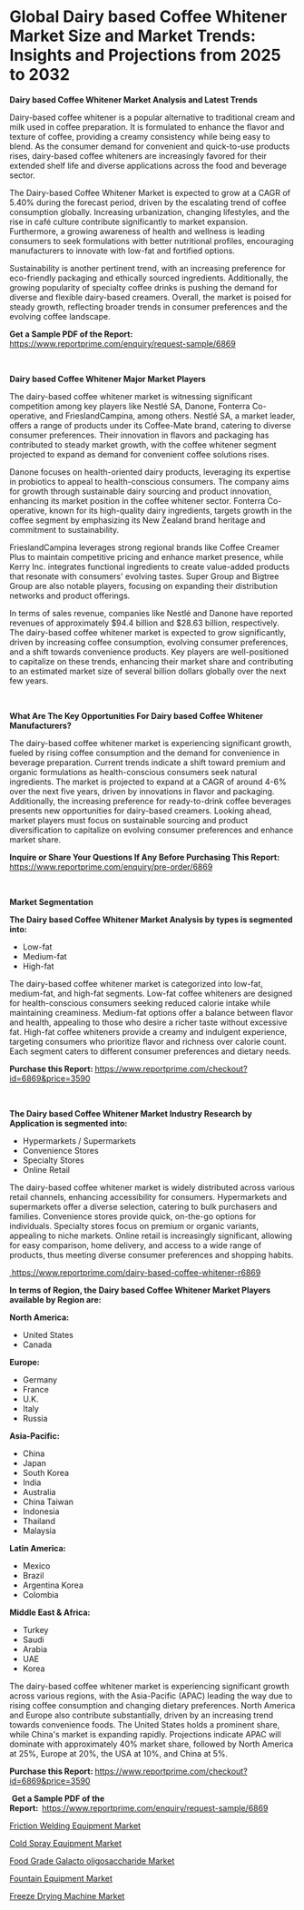 <p><h1>Global Dairy based Coffee Whitener Market Size and Market Trends: Insights and Projections from 2025 to 2032</h1></p><p><strong>Dairy based Coffee Whitener Market Analysis and Latest Trends</strong></p>
<p><p>Dairy-based coffee whitener is a popular alternative to traditional cream and milk used in coffee preparation. It is formulated to enhance the flavor and texture of coffee, providing a creamy consistency while being easy to blend. As the consumer demand for convenient and quick-to-use products rises, dairy-based coffee whiteners are increasingly favored for their extended shelf life and diverse applications across the food and beverage sector.</p><p>The Dairy-based Coffee Whitener Market is expected to grow at a CAGR of 5.40% during the forecast period, driven by the escalating trend of coffee consumption globally. Increasing urbanization, changing lifestyles, and the rise in café culture contribute significantly to market expansion. Furthermore, a growing awareness of health and wellness is leading consumers to seek formulations with better nutritional profiles, encouraging manufacturers to innovate with low-fat and fortified options.</p><p>Sustainability is another pertinent trend, with an increasing preference for eco-friendly packaging and ethically sourced ingredients. Additionally, the growing popularity of specialty coffee drinks is pushing the demand for diverse and flexible dairy-based creamers. Overall, the market is poised for steady growth, reflecting broader trends in consumer preferences and the evolving coffee landscape.</p></p>
<p><strong>Get a Sample PDF of the Report:&nbsp;</strong> <a href="https://www.reportprime.com/enquiry/request-sample/6869?utm_campaign=3024&utm_medium=2&utm_source=Github&utm_content=ia&utm_term=19032025&utm_id=dairy-based-coffee-whitener">https://www.reportprime.com/enquiry/request-sample/6869</a></p>
<p>&nbsp;</p>
<p><strong>Dairy based Coffee Whitener Major Market Players</strong></p>
<p><p>The dairy-based coffee whitener market is witnessing significant competition among key players like Nestlé SA, Danone, Fonterra Co-operative, and FrieslandCampina, among others. Nestlé SA, a market leader, offers a range of products under its Coffee-Mate brand, catering to diverse consumer preferences. Their innovation in flavors and packaging has contributed to steady market growth, with the coffee whitener segment projected to expand as demand for convenient coffee solutions rises.</p><p>Danone focuses on health-oriented dairy products, leveraging its expertise in probiotics to appeal to health-conscious consumers. The company aims for growth through sustainable dairy sourcing and product innovation, enhancing its market position in the coffee whitener sector. Fonterra Co-operative, known for its high-quality dairy ingredients, targets growth in the coffee segment by emphasizing its New Zealand brand heritage and commitment to sustainability.</p><p>FrieslandCampina leverages strong regional brands like Coffee Creamer Plus to maintain competitive pricing and enhance market presence, while Kerry Inc. integrates functional ingredients to create value-added products that resonate with consumers' evolving tastes. Super Group and Bigtree Group are also notable players, focusing on expanding their distribution networks and product offerings.</p><p>In terms of sales revenue, companies like Nestlé and Danone have reported revenues of approximately $94.4 billion and $28.63 billion, respectively. The dairy-based coffee whitener market is expected to grow significantly, driven by increasing coffee consumption, evolving consumer preferences, and a shift towards convenience products. Key players are well-positioned to capitalize on these trends, enhancing their market share and contributing to an estimated market size of several billion dollars globally over the next few years.</p></p>
<p>&nbsp;</p>
<p><strong>What Are The Key Opportunities For Dairy based Coffee Whitener Manufacturers?</strong></p>
<p><p>The dairy-based coffee whitener market is experiencing significant growth, fueled by rising coffee consumption and the demand for convenience in beverage preparation. Current trends indicate a shift toward premium and organic formulations as health-conscious consumers seek natural ingredients. The market is projected to expand at a CAGR of around 4-6% over the next five years, driven by innovations in flavor and packaging. Additionally, the increasing preference for ready-to-drink coffee beverages presents new opportunities for dairy-based creamers. Looking ahead, market players must focus on sustainable sourcing and product diversification to capitalize on evolving consumer preferences and enhance market share.</p></p>
<p><strong>Inquire or Share Your Questions If Any Before Purchasing This Report:</strong> <a href="https://www.reportprime.com/enquiry/pre-order/6869?utm_campaign=3024&utm_medium=2&utm_source=Github&utm_content=ia&utm_term=19032025&utm_id=dairy-based-coffee-whitener">https://www.reportprime.com/enquiry/pre-order/6869</a></p>
<p>&nbsp;</p>
<p><strong>Market Segmentation</strong></p>
<p><strong>The Dairy based Coffee Whitener Market Analysis by types is segmented into:</strong></p>
<p><ul><li>Low-fat</li><li>Medium-fat</li><li>High-fat</li></ul></p>
<p><p>The dairy-based coffee whitener market is categorized into low-fat, medium-fat, and high-fat segments. Low-fat coffee whiteners are designed for health-conscious consumers seeking reduced calorie intake while maintaining creaminess. Medium-fat options offer a balance between flavor and health, appealing to those who desire a richer taste without excessive fat. High-fat coffee whiteners provide a creamy and indulgent experience, targeting consumers who prioritize flavor and richness over calorie count. Each segment caters to different consumer preferences and dietary needs.</p></p>
<p><strong>Purchase this Report:&nbsp;</strong><a href="https://www.reportprime.com/checkout?id=6869&price=3590&utm_campaign=3024&utm_medium=2&utm_source=Github&utm_content=ia&utm_term=19032025&utm_id=dairy-based-coffee-whitener">https://www.reportprime.com/checkout?id=6869&price=3590</a></p>
<p>&nbsp;</p>
<p><strong>The Dairy based Coffee Whitener Market Industry Research by Application is segmented into:</strong></p>
<p><ul><li>Hypermarkets / Supermarkets</li><li>Convenience Stores</li><li>Specialty Stores</li><li>Online Retail</li></ul></p>
<p><p>The dairy-based coffee whitener market is widely distributed across various retail channels, enhancing accessibility for consumers. Hypermarkets and supermarkets offer a diverse selection, catering to bulk purchasers and families. Convenience stores provide quick, on-the-go options for individuals. Specialty stores focus on premium or organic variants, appealing to niche markets. Online retail is increasingly significant, allowing for easy comparison, home delivery, and access to a wide range of products, thus meeting diverse consumer preferences and shopping habits.</p></p>
<p><a href="https://www.reportprime.com/dairy-based-coffee-whitener-r6869?utm_campaign=3024&utm_medium=2&utm_source=Github&utm_content=ia&utm_term=19032025&utm_id=dairy-based-coffee-whitener">&nbsp;https://www.reportprime.com/dairy-based-coffee-whitener-r6869</a></p>
<p><strong>In terms of Region, the Dairy based Coffee Whitener Market Players available by Region are:</strong></p>
<p>
    <p> <strong> North America: </strong>
        <ul>
            <li>United States</li>
            <li>Canada</li>
        </ul>
        </p> 
    <p> <strong> Europe: </strong>
        <ul>
            <li>Germany</li>
            <li>France</li>
            <li>U.K.</li>
            <li>Italy</li>
            <li>Russia</li>
        </ul>
        </p> 
    <p> <strong> Asia-Pacific: </strong>
        <ul>
            <li>China</li>
            <li>Japan</li>
            <li>South Korea</li>
            <li>India</li>
            <li>Australia</li>
            <li>China Taiwan</li>
            <li>Indonesia</li>
            <li>Thailand</li>
            <li>Malaysia</li>
        </ul>
        </p> 
    <p> <strong> Latin America: </strong>
        <ul>
            <li>Mexico</li>
            <li>Brazil</li>
            <li>Argentina Korea</li>
            <li>Colombia</li>
        </ul>
        </p> 
    <p> <strong> Middle East & Africa: </strong>
        <ul>
            <li>Turkey</li>
            <li>Saudi</li>
            <li>Arabia</li>
            <li>UAE</li>
            <li>Korea</li>
        </ul>
    </p>
    </p>
<p><p>The dairy-based coffee whitener market is experiencing significant growth across various regions, with the Asia-Pacific (APAC) leading the way due to rising coffee consumption and changing dietary preferences. North America and Europe also contribute substantially, driven by an increasing trend towards convenience foods. The United States holds a prominent share, while China's market is expanding rapidly. Projections indicate APAC will dominate with approximately 40% market share, followed by North America at 25%, Europe at 20%, the USA at 10%, and China at 5%.</p></p>
<p><strong>Purchase this Report: </strong><a href="https://www.reportprime.com/checkout?id=6869&price=3590&utm_campaign=3024&utm_medium=2&utm_source=Github&utm_content=ia&utm_term=19032025&utm_id=dairy-based-coffee-whitener">https://www.reportprime.com/checkout?id=6869&price=3590</a></p>
<p>&nbsp;<strong>Get a Sample PDF of the Report:&nbsp;&nbsp;</strong><a href="https://www.reportprime.com/enquiry/request-sample/6869?utm_campaign=3024&utm_medium=2&utm_source=Github&utm_content=ia&utm_term=19032025&utm_id=dairy-based-coffee-whitener">https://www.reportprime.com/enquiry/request-sample/6869</a></p>
<p><strong></strong></p>
<p><p><a href="https://www.linkedin.com/pulse/examination-market-segmentation-friction-welding-equipment-qv9bf?utm_campaign=3024&utm_medium=2&utm_source=Github&utm_content=ia&utm_term=19032025&utm_id=dairy-based-coffee-whitener">Friction Welding Equipment Market</a></p><p><a href="https://www.linkedin.com/pulse/58-cagr-forecast-cold-spray-equipment-industry-from-2025-2032-rzcef?utm_campaign=3024&utm_medium=2&utm_source=Github&utm_content=ia&utm_term=19032025&utm_id=dairy-based-coffee-whitener">Cold Spray Equipment Market</a></p><p><a href="https://github.com/artussavasrv/Market-Research-Report-List-1/blob/main/food-grade-galacto-oligosaccharide-market.md?utm_campaign=3024&utm_medium=2&utm_source=Github&utm_content=ia&utm_term=19032025&utm_id=dairy-based-coffee-whitener">Food Grade Galacto oligosaccharide Market</a></p><p><a href="https://www.linkedin.com/pulse/key-insights-forecast-fountain-equipment-market-2025-2032-expected-n0rrf?utm_campaign=3024&utm_medium=2&utm_source=Github&utm_content=ia&utm_term=19032025&utm_id=dairy-based-coffee-whitener">Fountain Equipment Market</a></p><p><a href="https://www.linkedin.com/pulse/global-freeze-drying-machine-market-size-2025-2032-insights-tj1df?utm_campaign=3024&utm_medium=2&utm_source=Github&utm_content=ia&utm_term=19032025&utm_id=dairy-based-coffee-whitener">Freeze Drying Machine Market</a></p></p>